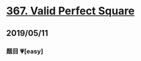 # [367. Valid Perfect Square](https://leetcode.com/problems/valid-perfect-square/)

## 2019/05/11

### 题目 💗[easy]


